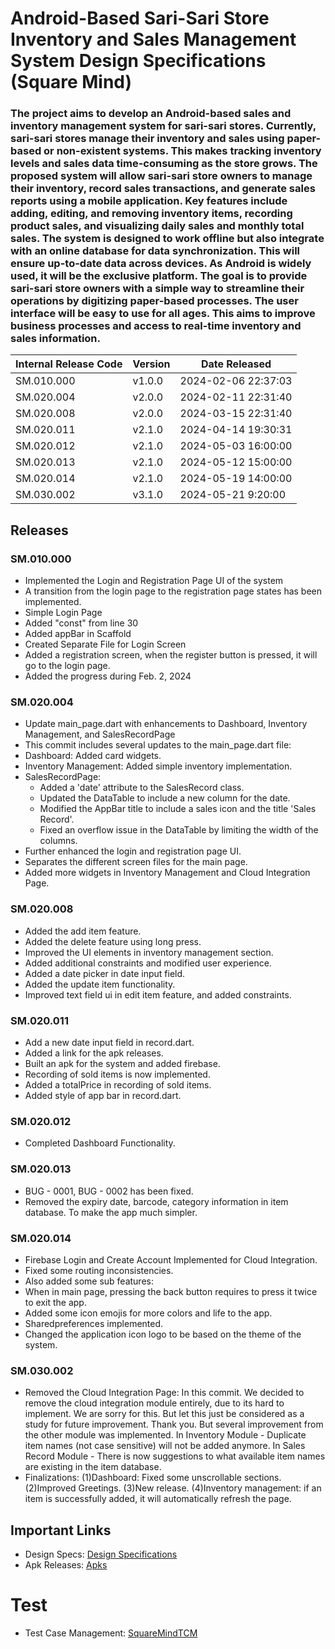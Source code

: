 # Android-Based Sari-Sari Store Inventory and Sales Management System Design Specifications (Square Mind)
### The project aims to develop an Android-based sales and inventory management system for sari-sari stores. Currently, sari-sari stores manage their inventory and sales using paper-based or non-existent systems. This makes tracking inventory levels and sales data time-consuming as the store grows. The proposed system will allow sari-sari store owners to manage their inventory, record sales transactions, and generate sales reports using a mobile application. Key features include adding, editing, and removing inventory items, recording product sales, and visualizing daily sales and monthly total sales. The system is designed to work offline but also integrate with an online database for data synchronization. This will ensure up-to-date data across devices. As Android is widely used, it will be the exclusive platform. The goal is to provide sari-sari store owners with a simple way to streamline their operations by digitizing paper-based processes. The user interface will be easy to use for all ages. This aims to improve business processes and access to real-time inventory and sales information.

| Internal Release Code    | Version | Date Released |
|----------|------------|-------------------|
| SM.010.000 | v1.0.0   | 2024-02-06 22:37:03 | 
| SM.020.004 | v2.0.0   | 2024-02-11 22:31:40|
| SM.020.008 | v2.0.0   | 2024-03-15 22:31:40| 
| SM.020.011 | v2.1.0   | 2024-04-14 19:30:31| 
| SM.020.012 | v2.1.0   | 2024-05-03 16:00:00| 
| SM.020.013 | v2.1.0   | 2024-05-12 15:00:00| 
| SM.020.014 | v2.1.0   | 2024-05-19 14:00:00| 
| SM.030.002 | v3.1.0   | 2024-05-21 9:20:00| 

## Releases
### SM.010.000
- Implemented the Login and Registration Page UI of the system
- A transition from the login page to the registration page states has been implemented.
- Simple Login Page
- Added "const" from line 30
- Added appBar in Scaffold
- Created Separate File for Login Screen
- Added a registration screen, when the register button is pressed, it will go to the login page. 
- Added the progress during Feb. 2, 2024

### SM.020.004
- Update main_page.dart with enhancements to Dashboard, Inventory Management, and SalesRecordPage
- This commit includes several updates to the main_page.dart file:
- Dashboard: Added card widgets.
- Inventory Management: Added simple inventory implementation.
- SalesRecordPage: 
  - Added a 'date' attribute to the SalesRecord class.
  - Updated the DataTable to include a new column for the date.
  - Modified the AppBar title to include a sales icon and the title 'Sales Record'.
  - Fixed an overflow issue in the DataTable by limiting the width of the columns.
- Further enhanced the login and registration page UI.
- Separates the different screen files for the main page.
- Added more widgets in Inventory Management and Cloud Integration Page.

### SM.020.008
- Added the add item feature.
- Added the delete feature using long press.
- Improved the UI elements in inventory management section.
- Added additional constraints and modified user experience.
- Added a date picker in date input field.
- Added the update item functionality.
- Improved text field ui in edit item feature, and added constraints.

### SM.020.011
- Add a new date input field in record.dart.
- Added a link for the apk releases.
- Built an apk for the system and added firebase.
- Recording of sold items is now implemented.
- Added a totalPrice in recording of sold items.
- Added style of app bar in record.dart.

### SM.020.012
- Completed Dashboard Functionality.

### SM.020.013
- BUG - 0001, BUG - 0002 has been fixed.
- Removed the expiry date, barcode, category information in item database. To make the app much simpler.

### SM.020.014
- Firebase Login and Create Account Implemented for Cloud Integration.
- Fixed some routing inconsistencies.
- Also added some sub features:
- When in main page, pressing the back button requires to press it twice to exit the app.
- Added some icon emojis for more colors and life to the app.
- Sharedpreferences implemented.
- Changed the application icon logo to be based on the theme of the system.

### SM.030.002
- Removed the Cloud Integration Page: In this commit. We decided to remove the cloud integration module entirely, due to its hard to implement. We are sorry for this. But let this just be considered as a study for future improvement. Thank you. But several improvement from the other module was implemented. In Inventory Module - Duplicate item names (not case sensitive) will not be added anymore. In Sales Record Module - There is now suggestions to what available item names are existing in the item database.
- Finalizations: (1)Dashboard: Fixed some unscrollable sections. (2)Improved Greetings. (3)New release. (4)Inventory management: if an item is successfully added, it will automatically refresh the page.

## Important Links
- Design Specs: [Design Specifications](https://github.com/HarleyGotardo/square-mind/blob/main/README_FILES/MAIN_MD/DesignSpecificationDocument.md)
- Apk Releases: [Apks](https://github.com/HarleyGotardo/squaremind-apk-releases)


# Test
- Test Case Management: [SquareMindTCM](https://github.com/HarleyGotardo/SquareMindTCM)
